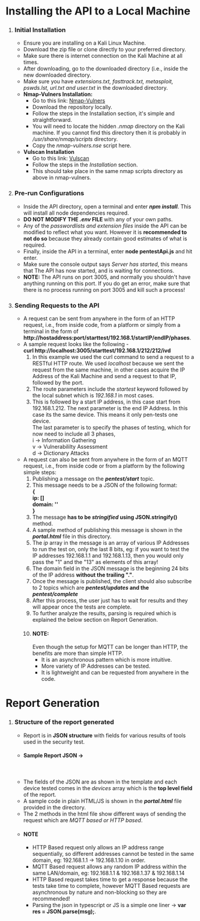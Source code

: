 <h1>Installing the API to a Local Machine</h1>
<ol>
    <li>
        <h3>Initial Installation</h3>
        <ul>
            <li>Ensure you are installing on a Kali Linux Machine.</li>
            <li>Download the zip file or clone directly to your preferred directory.</li>
            <li>Make sure there is internet connection on the Kali Machine at all times.</li>
            <li>After downloading, go to the downloaded directory (i.e., inside the new downloaded directory.</li>
            <li>Make sure you have <em>extensions.txt, fasttrack.txt, metasploit, pswds.lst, url.txt and user.txt</em>
                in the downloaded directory.</li>
            <li>
                <strong>Nmap-Vulners Installation:</strong> 
                <ul>
                    <li>Go to this link: <a href="https://github.com/vulnersCom/nmap-vulners">Nmap-Vulners</a></li>
                    <li>Download the repository locally.</li>
                    <li>Follow the steps in the Installation section, it's simple and straightforward.</li>
                    <li>You will need to locate the hidden <em>.nmap</em> directory on the Kali machine. If you cannot find this directory then it is probably in <em>/usr/share/nmap/scripts</em> directory.</li>
                    <li>Copy the <em>nmap-vulners.nse</em> script here. </li>
                </ul>   
            </li>
            <li>
                <strong>Vulscan Installation</strong>
                <ul>
                    <li>Go to this link: <a href="https://github.com/scipag/vulscan">Vulscan</a></li>
                    <li>Follow the steps in the <em>Installation</em> section.</li>
                    <li>This should take place in the same nmap scripts directory as above in nmap-vulners.</li>
                </ul>
            </li>
        </ul>
    </li>
    <li>
        <h3>Pre-run Configurations</h3>
        <ul>
            <li>Inside the API directory, open a terminal and enter <strong><em>npm install</em></strong>. This will
                install all node dependencies required.</li>
            <li><strong>DO NOT MODIFY THE <em>.env</em> FILE </strong> with any of your own paths.</li>
            <li>Any of the <em>passwordlists and extension files</em> inside the API can be modified to reflect what you
                want. However it is <strong>recommended to not do so</strong>
                because they already contain good estimates of what is required.</li>
            <li>Finally, inside the API in a terminal, enter <strong>node pentestApi.js</strong> and hit enter.</li>
            <li>Make sure the console output says <em>Server has started</em>, this means that The API has now started,
                and is waiting for connections.</li>
            <li><strong>NOTE:</strong> The API runs on port 3005, and normally you shouldn't have anything running on
                this port. If you do get an error, make sure that
                there is no process running on port 3005 and kill such a process!</li>
        </ul>
    </li>
    <li>
        <h3>Sending Requests to the API</h3>
        <ul>
            <li>A request can be sent from anywhere in the form of an HTTP request, i.e., from inside code, from a
                platform or simply from a terminal in the form of
                <strong>http://hostaddress:port/starttest/192.168.1/startIP/endIP/phases</strong>.</li>
            <li>A sample request looks like the following - <br> <strong>curl
                    http://localhost:3005/starttest/192.168.1/212/212/ivd</strong> <br>
                <ol>
                    <li>
                        In this example we used the curl command to send a request to a RESTful HTTP route. We used
                        <em>localhost</em> because we sent the request from the
                        same machine, in other cases acquire the IP Address of the Kali Machine and send a request to
                        that IP, followed by the port.
                    </li>
                    <li>
                        The route parameters include the <em>startest</em> keyword followed by the local subnet which is
                        <em>192.168.1</em> in most cases.
                    </li>
                    <li>
                        This is followed by a start IP address, in this case start from 192.168.1.212. The next
                        parameter is the end IP Address. In this case its the same
                        device. This means it only pen-tests one device. <br>
                        The last parameter is to specify the phases of testing, which for now need to include all 3
                        phases, <br>
                        i -> Information Gathering <br>
                        v -> Vulnerabililty Assessment <br>
                        d -> Dictionary Attacks
                    </li>
                </ol>
            </li>
            <li>A request can also be sent from anywhere in the form of an MQTT request, i.e., from inside code or from
                a platform by the following simple steps:
                <ol>
                    <li>Publishing a message on the <strong><em>pentest/start</em></strong> topic.</li>
                    <li>This message needs to be a JSON of the following format: <br>
                        <strong>{</strong>
                        <br>
                        <strong>ip: []</strong>
                        <br>
                        <strong>domain: ''</strong>
                        <br>
                        <strong>}</strong>
                    </li>
                    <li>The message <strong>has to be <em>stringified</em> using JSON.stringify()</strong> method.</li>
                    <li>A sample method of publishing this message is shown in the <strong><em>portal.html</em></strong>
                        file in this directory.</li>
                    <li>The <em>ip</em> array in the message is an array of various IP Addresses to run the test on,
                        only the last 8 bits, eg: if you want to test the IP addresses 192.168.1.1 and 192.168.1.13,
                        then you would only pass the "1" and the "13" as elements of this array!</li>
                    <li>The domain field in the JSON message is the beginning 24 bits of the IP address <strong>without
                            the trailing "."</strong>.</li>
                    <li>Once the message is published, the client should also subscribe to 2 topics which are
                        <strong><em>pentest/updates</em> and the <em>pentest/complete</em></strong></li>
                    <li>After this process, the user just has to wait for results and they will appear once the tests
                        are complete.</li>
                    <li>To further analyze the results, parsing is required which is explained the below section on
                        Report Generation.</li>
                    <li>
                        <h4>NOTE:</h4>
                        Even though the setup for MQTT can be longer than HTTP, the benefits are more than simple HTTP.
                        <ul>
                            <li>It is an asynchronous pattern which is more intuitive.</li>
                            <li>More variety of IP Addresses can be tested.</li>
                            <li>It is lightweight and can be requested from anywhere in the code.</li>
                        </ul>
                    </li>
                </ol>
            </li>
        </ul>
    </li>
</ol>
<h1>Report Generation</h1>
<ol>
    <li>
        <h3>Structure of the report generated</h3>
        <ul>
            <li>Report is in <strong>JSON structure</strong> with fields for various results of tools used in the
                security test.</li>
            <li>
                <h4>Sample Report JSON -></h4>
                <br>
                <img src="./API_JSON_template1.png" alt="">
                <br>
                <img src="./API_JSON_template2.png" alt="">
                <br>
                <img src="./API_JSON_template3.png" alt="">
            </li>
            <br>
            <li>The fields of the JSON are as shown in the template and each device tested comes in the <em>devices</em>
                array which is the <strong>top level field</strong> of the report.</li>
            <li>A sample code in plain HTML/JS is shown in the <strong><em>portal.html</em></strong> file provided in
                the directory.</li>
            <li>The 2 methods in the html file show different ways of sending the request which are <em>MQTT based or
                    HTTP based</em>.</li>
            <li>
                <h4>NOTE</h4>
                <ul>
                    <li>HTTP Based request only allows an IP address range sequentially, so different addresses cannot
                        be tested in the same domain, eg: 192.168.1.1 -> 192.168.1.10 in order.</li>
                    <li>MQTT Based request allows any random IP address within the same LAN/domain, eg: 192.168.1.1 &
                        192.168.1.37 & 192.168.1.14</li>
                    <li>HTTP Based request takes time to get a response because the tests take time to complete, however
                        MQTT Based requests are asynchronous by nature and non-blocking so they are recommended!</li>
                    <li>Parsing the json in typescript or JS is a simple one liner -> <strong>var res =
                            JSON.parse(msg);</strong>.</li>
                </ul>
            </li>
        </ul>
    </li>
</ol>
